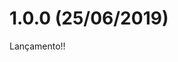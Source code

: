 [comment]: # (@label @portinari/portinari-templates)
[comment]: # (@link release-notes/po-templates)
[comment]: # (@orderBy 12)
[comment]: # (@topics Estrutura, Novos componentes, Novas funcionalidades, Melhorias, Bugs corrigidos, **Dependências**, **BREAKING CHANGES**, **CÓDIGOS DEPRECIADOS**)

# 1.0.0 (25/06/2019)

Lançamento!!
